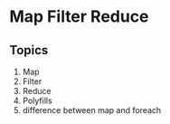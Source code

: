 # Map Filter Reduce

## Topics 

1. Map
2. Filter 
3. Reduce
4. Polyfills
5. difference between map and foreach
